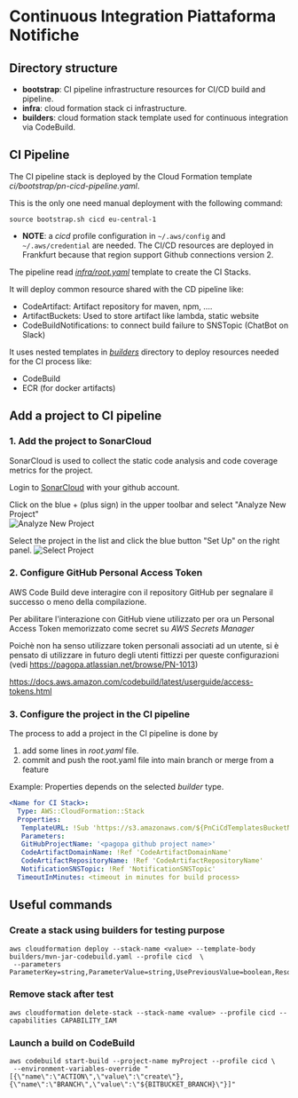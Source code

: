 # Continuous Integration Piattaforma Notifiche

## Directory structure
- __bootstrap__: CI pipeline infrastructure resources for CI/CD build and pipeline.
- __infra__: cloud formation stack ci infrastructure.
- __builders__: cloud formation stack template used for continuous integration via CodeBuild.

## CI Pipeline
The CI pipeline stack is deployed by the Cloud Formation template _ci/bootstrap/pn-cicd-pipeline.yaml_.

This is the only one need manual deployment with the following command:

```
source bootstrap.sh cicd eu-central-1
```

- __NOTE__: a _cicd_ profile configuration in `~/.aws/config` and `~/.aws/credential` are needed. 
The CI/CD resources are deployed in Frankfurt because that region support Github connections version 2.

The pipeline read _[infra/root.yaml](infra/root.yaml)_ template to create the CI Stacks. 

It will deploy common resource shared with the CD pipeline like:
- CodeArtifact: Artifact repository for maven, npm, ....
- ArtifactBuckets: Used to store artifact like lambda, static website  
- CodeBuildNotifications: to connect build failure to SNSTopic (ChatBot on Slack)

It uses nested templates in _[builders](builders)_ directory to deploy resources
needed for the CI process like:
- CodeBuild
- ECR (for docker artifacts)

## Add a project to CI pipeline

### 1. Add the project to SonarCloud

SonarCloud is used to collect the static code analysis and code coverage metrics for the project.

Login to [SonarCloud](https://sonarcloud.io) with your github account.

Click on the blue + (plus sign) in the upper toolbar and select "Analyze New Project"  
![Analyze New Project](docs/01-AddSonarProject.png)

Select the project in the list and click the blue button "Set Up" on the right panel.
![Select Project](docs/02-SelectSonarProject.png)

### 2. Configure GitHub Personal Access Token

AWS Code Build deve interagire con il repository GitHub per segnalare il successo o meno della compilazione.

Per abilitare l'interazione con GitHub viene utilizzato per ora un Personal Access Token memorizzato come
secret su _AWS Secrets Manager_

Poichè non ha senso utilizzare token personali associati ad un utente, si è pensato di utilizzare in futuro
degli utenti fittizzi per queste configurazioni (vedi https://pagopa.atlassian.net/browse/PN-1013)

https://docs.aws.amazon.com/codebuild/latest/userguide/access-tokens.html

### 3. Configure the project in the CI pipeline

The process to add a project in the CI pipeline is done by
1. add some lines in _root.yaml_ file.
2. commit and push the root.yaml file into main branch or merge from a feature

Example: Properties depends on the selected _builder_ type.

````yaml
<Name for CI Stack>:
  Type: AWS::CloudFormation::Stack
  Properties:
   TemplateURL: !Sub 'https://s3.amazonaws.com/${PnCiCdTemplatesBucketName}/ci/builders/<builder-type>.yaml'
   Parameters:
   GitHubProjectName: '<pagopa github project name>'
   CodeArtifactDomainName: !Ref 'CodeArtifactDomainName'
   CodeArtifactRepositoryName: !Ref 'CodeArtifactRepositoryName'
   NotificationSNSTopic: !Ref 'NotificationSNSTopic'
  TimeoutInMinutes: <timeout in minutes for build process>
````

## Useful commands

### Create a stack using builders for testing purpose
```
aws cloudformation deploy --stack-name <value> --template-body builders/mvn-jar-codebuild.yaml --profile cicd  \
 --parameters ParameterKey=string,ParameterValue=string,UsePreviousValue=boolean,ResolvedValue=string
```

### Remove stack after test
```
aws cloudformation delete-stack --stack-name <value> --profile cicd --capabilities CAPABILITY_IAM 
```

### Launch a build on CodeBuild
```
aws codebuild start-build --project-name myProject --profile cicd \
 --environment-variables-override "[{\"name\":\"ACTION\",\"value\":\"create\"},{\"name\":\"BRANCH\",\"value\":\"${BITBUCKET_BRANCH}\"}]"
```

